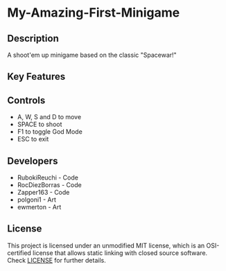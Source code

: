 # My-Amazing-First-Minigame

## Description

A shoot'em up minigame based on the classic "Spacewar!"

## Key Features

## Controls

 - A, W, S and D to move
 - SPACE to shoot
 - F1 to toggle God Mode
 - ESC to exit

## Developers

 - RubokiReuchi - Code
 - RocDiezBorras - Code
 - Zapper163 - Code
 - polgoni1 - Art
 - ewmerton - Art

## License

This project is licensed under an unmodified MIT license, which is an OSI-certified license that allows static linking with closed source software. Check [LICENSE](LICENSE) for further details.
